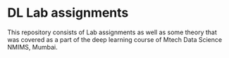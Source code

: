 # DL Lab assignments

This repository consists of Lab assignments as well as some theory that was covered as a part of the deep learning course of Mtech Data Science NMIMS, Mumbai. 
